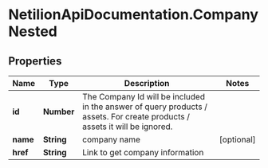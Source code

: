 # NetilionApiDocumentation.CompanyNested

## Properties
Name | Type | Description | Notes
------------ | ------------- | ------------- | -------------
**id** | **Number** | The Company Id will be included in the answer of query products / assets. For create products / assets it will be ignored. | 
**name** | **String** | company name | [optional] 
**href** | **String** | Link to get company information | 


